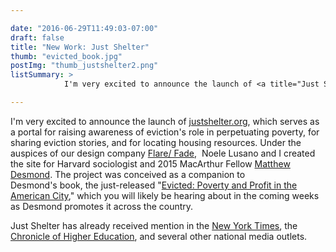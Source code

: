```yaml
---

date: "2016-06-29T11:49:03-07:00"
draft: false
title: "New Work: Just Shelter"
thumb: "evicted_book.jpg"
postImg: "thumb_justshelter2.png"
listSummary: >
            I'm very excited to announce the launch of <a title="Just Shelter website" href="http://justshelter.org" target="_blank">justshelter.org</a>, which serves as a portal for raising awareness of eviction's role in perpetuating poverty, for sharing eviction stories, and for locating housing resources.

---
```


I'm very excited to announce the launch of <a title="Just Shelter website" href="http://justshelter.org" target="_blank">justshelter.org</a>, which serves as a portal for raising awareness of eviction's role in perpetuating poverty, for sharing eviction stories, and for locating housing resources. Under the auspices of our design company <a href="http://flare-fade.net" target="_blank">Flare/ Fade</a>,  Noele Lusano and I created the site for Harvard sociologist and 2015 MacArthur Fellow <a href="https://www.macfound.org/fellows/933/" target="_blank">Matthew Desmond</a>. The project was conceived as a companion to Desmond's book, the just-released "<a href="http://evictedbook.com/" target="_blank">Evicted: Poverty and Profit in the American City</a>," which you will likely be hearing about in the coming weeks as Desmond promotes it across the country.

Just Shelter has already received mention in the <a href="http://www.nytimes.com/2016/02/20/books/a-harvard-sociologist-on-watching-families-lose-their-homes.html" target="_blank">New York Times</a>, the <a href="http://chronicle.com/article/The-Great-Expectations-of/235413" target="_blank">Chronicle of Higher Education</a>, and several other national media outlets.
